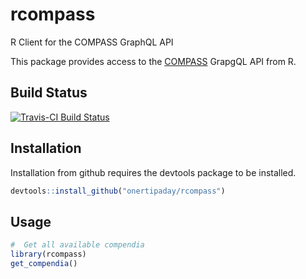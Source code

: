 # rcompass

R Client for the COMPASS GraphQL API

This package provides access to the [COMPASS](https://compass-.readthedocs.io/en/latest/index.html) GrapgQL API from R.

## Build Status

[![Travis-CI Build Status](https://travis-ci.com/onertipaday/rcompass.svg?branch=master)](https://travis-ci.com/onertipaday/rcompass)

## Installation
Installation from github requires the devtools package to be installed.

```R
devtools::install_github("onertipaday/rcompass")
```
## Usage

```R
#  Get all available compendia
library(rcompass)
get_compendia()
```
